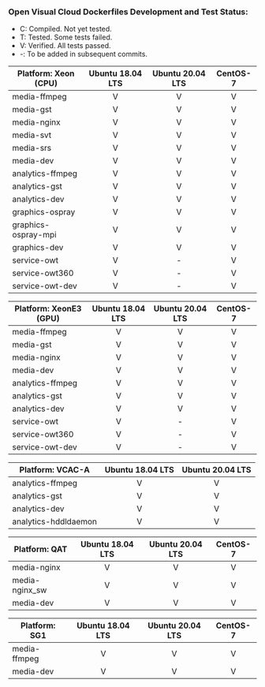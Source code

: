 ### Open Visual Cloud Dockerfiles Development and Test Status:
- C: Compiled. Not yet tested.
- T: Tested. Some tests failed.
- V: Verified. All tests passed.
- -: To be added in subsequent commits.

| Platform: Xeon (CPU) | Ubuntu 18.04 LTS | Ubuntu 20.04 LTS | CentOS-7 |
|-----|:---:|:---:|:---:|
| media-ffmpeg | V | V | V |
| media-gst | V | V | V |
| media-nginx | V | V | V |
| media-svt | V | V | V |
| media-srs | V | V | V |
| media-dev | V | V | V |
| analytics-ffmpeg | V | V | V |
| analytics-gst | V | V | V |
| analytics-dev | V | V | V |
| graphics-ospray | V | V | V |
| graphics-ospray-mpi | V | V | V |
| graphics-dev | V | V | V |
| service-owt | V | - | V |
| service-owt360 | V | - | V |
| service-owt-dev | V | - | V | 

| Platform: XeonE3 (GPU) | Ubuntu 18.04 LTS | Ubuntu 20.04 LTS | CentOS-7 |
|-----|:---:|:---:|:---:|
| media-ffmpeg | V | V | V |
| media-gst | V | V | V |
| media-nginx | V | V | V |
| media-dev | V | V | V |
| analytics-ffmpeg | V | V | V |
| analytics-gst | V | V | V |
| analytics-dev | V | V | V |
| service-owt | V | - | V |
| service-owt360 | V | - | V |
| service-owt-dev | V | - | V |

| Platform: VCAC-A | Ubuntu 18.04 LTS |Ubuntu 20.04 LTS |
|-----|:---:|:---:|
| analytics-ffmpeg | V | V |
| analytics-gst | V | V |
| analytics-dev | V | V |
| analytics-hddldaemon| V | V |

| Platform: QAT | Ubuntu 18.04 LTS | Ubuntu 20.04 LTS | CentOS-7 |
|-----|:---:|:---:|:---:|
| media-nginx | V | V | V |
| media-nginx_sw | V | V | V |
| media-dev | V | V | V |


| Platform: SG1 | Ubuntu 18.04 LTS | Ubuntu 20.04 LTS | CentOS-7 |
|-----|:---:|:---:|:---:|
| media-ffmpeg | V | V | V |
| media-dev | V | V | V |

